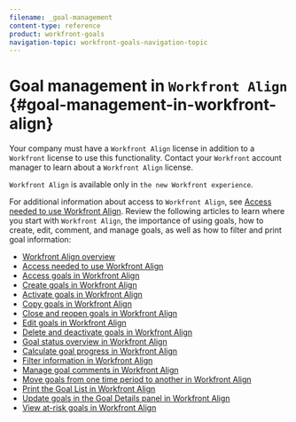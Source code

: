 ```yaml
---
filename: _goal-management
content-type: reference
product: workfront-goals
navigation-topic: workfront-goals-navigation-topic
---
```





# Goal management in `Workfront Align` {#goal-management-in-workfront-align}


Your company must have a `Workfront Align` license in addition to a `Workfront` license to use this functionality. Contact your `Workfront` account manager to learn about a `Workfront Align` license. 


`Workfront Align` is available only in `the new Workfront experience`. 


For additional information about access to `Workfront Align`, see [Access needed to use Workfront Align](access-needed-for-wf-align.md).
Review the following articles to learn where you start with `Workfront Align`, the importance of using goals, how to create, edit, comment, and manage goals, as well as how to filter and print goal information: 



* [Workfront Align overview](wf-align-overview.md) 
* [Access needed to use Workfront Align](access-needed-for-wf-align.md) 
* [Access goals in Workfront Align](access-goals-in-wf-align.md) 
* [Create goals in Workfront Align](create-goals.md) 
* [Activate goals in Workfront Align](activate-goals.md) 
* [Copy goals in Workfront Align](copy-goals.md) 
* [Close and reopen goals in Workfront Align](close-and-reopen-goals.md) 
* [Edit goals in Workfront Align](edit-goals.md) 
* [Delete and deactivate goals in Workfront Align](delete-and-deactivate-goals.md) 
* [Goal status overview in Workfront Align](goal-status-overview.md) 
* [Calculate goal progress in Workfront Align](calculate-goal-progress.md) 
* [Filter information in Workfront Align](filter-information-wf-align.md) 
* [Manage goal comments in Workfront Align](manage-goal-comments.md) 
* [Move goals from one time period to another in Workfront Align](move-goals-to-another-period.md) 
* [Print the Goal List in Workfront Align](print-the-goal-list.md) 
* [Update goals in the Goal Details panel in Workfront Align](update-goals-in-goal-details-panel.md) 
* [View at-risk goals in Workfront Align](view-at-risk-goals.md) 


